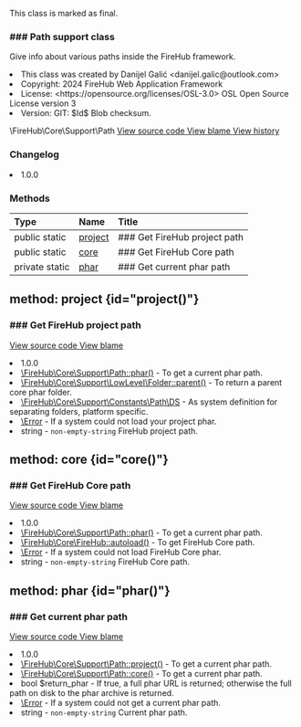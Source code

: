 <title># Path</title>

<code-block lang="php">
<![CDATA[final class \FireHub\Core\Support\Path()]]>
</code-block>





<tip>
    <p>
        This class is marked as <format style="bold">final</format>.
    </p>
</tip>







### ### Path support class

<p><format style="italic">Give info about various paths inside the FireHub framework.</format></p>

<deflist>
    <def title="Class basic info:">
        <list><li>This class was created by Danijel Galić &lt;danijel.galic@outlook.com&gt;</li><li>Copyright: 2024 FireHub Web Application Framework</li><li>License: &lt;https://opensource.org/licenses/OSL-3.0&gt; OSL Open Source License version 3</li><li>Version: GIT: $Id$ Blob checksum.</li></list>
    </def>
</deflist>

<deflist><def title="Fully Qualified Class Name:">
        \FireHub\Core\Support\Path
    </def><def title="Source code:">
        <a href="https://github.com/The-FireHub-Project/Core/blob/develop-pre-alpha-m1/src/support/firehub.Path.php#L30">
            View source code
        </a>
    </def>
    <def title="Blame:">
        <a href="https://github.com/The-FireHub-Project/Core/blame/develop-pre-alpha-m1/src/support/firehub.Path.php">
            View blame
        </a>
    </def>
    <def title="History:">
        <a href="https://github.com/The-FireHub-Project/Core/commits/develop-pre-alpha-m1/src/support/firehub.Path.php">
            View history
        </a>
    </def></deflist>
### Changelog
<deflist>
    <def title="Version history:">
        <list><li>1.0.0</li></list>
    </def>
</deflist>


### Methods
| Type | Name | Title |
|:-----|:-----|:------|
|public static |<a href="#project()">project</a>|### Get FireHub project path|
|public static |<a href="#core()">core</a>|### Get FireHub Core path|
|private static |<a href="#phar()">phar</a>|### Get current phar path|

## method: project {id="project()"}

<code-block lang="php">
    <![CDATA[public static Path::project():string]]>
</code-block>













### ### Get FireHub project path



<deflist><def title="Source code:">
                <a href="https://github.com/The-FireHub-Project/Core/blob/develop-pre-alpha-m1/src/support/firehub.Path.php#L45">
                    View source code
                </a>
            </def>
            <def title="Blame:">
                <a href="https://github.com/The-FireHub-Project/Core/blame/develop-pre-alpha-m1/src/support/firehub.Path.php#L45">
                    View blame
                </a>
            </def></deflist>
<deflist>
    <def title="Version history:">
        <list><li>1.0.0</li></list>
    </def>
</deflist>
<deflist>
    <def title="This method uses:">
        <list><li><a href="Path.md#phar()">\FireHub\Core\Support\Path::phar()</a>  - <format style="italic">To get a current phar path.</format></li><li><a href="Folder.md#parent()">\FireHub\Core\Support\LowLevel\Folder::parent()</a>  - <format style="italic">To return a parent core phar folder.</format></li><li><a href="DS.md">\FireHub\Core\Support\Constants\Path\DS</a>  - <format style="italic">As system definition for separating folders, platform specific.</format></li></list>
    </def>
</deflist>
<deflist>
    <def title="This method throws:">
        <list><li><a href="Error.md">\Error</a> - <format style="italic">If a system could not load your project phar.</format></li></list>
    </def>
</deflist>
<deflist>
    <def title="This method returns:">
        <list><li>string - <format style="italic"><code>non-empty-string</code> FireHub project path.</format></li></list>
    </def>
</deflist>
## method: core {id="core()"}

<code-block lang="php">
    <![CDATA[public static Path::core():string]]>
</code-block>













### ### Get FireHub Core path



<deflist><def title="Source code:">
                <a href="https://github.com/The-FireHub-Project/Core/blob/develop-pre-alpha-m1/src/support/firehub.Path.php#L70">
                    View source code
                </a>
            </def>
            <def title="Blame:">
                <a href="https://github.com/The-FireHub-Project/Core/blame/develop-pre-alpha-m1/src/support/firehub.Path.php#L70">
                    View blame
                </a>
            </def></deflist>
<deflist>
    <def title="Version history:">
        <list><li>1.0.0</li></list>
    </def>
</deflist>
<deflist>
    <def title="This method uses:">
        <list><li><a href="Path.md#phar()">\FireHub\Core\Support\Path::phar()</a>  - <format style="italic">To get a current phar path.</format></li></list>
    </def>
</deflist>
<deflist>
    <def title="This method is used by:">
        <list><li><a href="FireHub.md#autoload()">\FireHub\Core\FireHub::autoload()</a>  - <format style="italic">To get FireHub Core path.</format></li></list>
    </def>
</deflist>
<deflist>
    <def title="This method throws:">
        <list><li><a href="Error.md">\Error</a> - <format style="italic">If a system could not load FireHub Core phar.</format></li></list>
    </def>
</deflist>
<deflist>
    <def title="This method returns:">
        <list><li>string - <format style="italic"><code>non-empty-string</code> FireHub Core path.</format></li></list>
    </def>
</deflist>
## method: phar {id="phar()"}

<code-block lang="php">
    <![CDATA[private static Path::phar(bool $return_phar):string]]>
</code-block>













### ### Get current phar path



<deflist><def title="Source code:">
                <a href="https://github.com/The-FireHub-Project/Core/blob/develop-pre-alpha-m1/src/support/firehub.Path.php#L97">
                    View source code
                </a>
            </def>
            <def title="Blame:">
                <a href="https://github.com/The-FireHub-Project/Core/blame/develop-pre-alpha-m1/src/support/firehub.Path.php#L97">
                    View blame
                </a>
            </def></deflist>
<deflist>
    <def title="Version history:">
        <list><li>1.0.0</li></list>
    </def>
</deflist>
<deflist>
    <def title="This method is used by:">
        <list><li><a href="Path.md#project()">\FireHub\Core\Support\Path::project()</a>  - <format style="italic">To get a current phar path.</format></li><li><a href="Path.md#core()">\FireHub\Core\Support\Path::core()</a>  - <format style="italic">To get a current phar path.</format></li></list>
    </def>
</deflist>
<deflist>
    <def title="This method has parameters:">
        <list><li>bool <format style="bold">$return_phar</format> - <format style="italic">
If true, a full phar URL is returned; otherwise the full path on disk to the phar archive is returned.
</format></li></list>
    </def>
</deflist>
<deflist>
    <def title="This method throws:">
        <list><li><a href="Error.md">\Error</a> - <format style="italic">If a system could not get a current phar path.</format></li></list>
    </def>
</deflist>
<deflist>
    <def title="This method returns:">
        <list><li>string - <format style="italic"><code>non-empty-string</code> Current phar path.</format></li></list>
    </def>
</deflist>